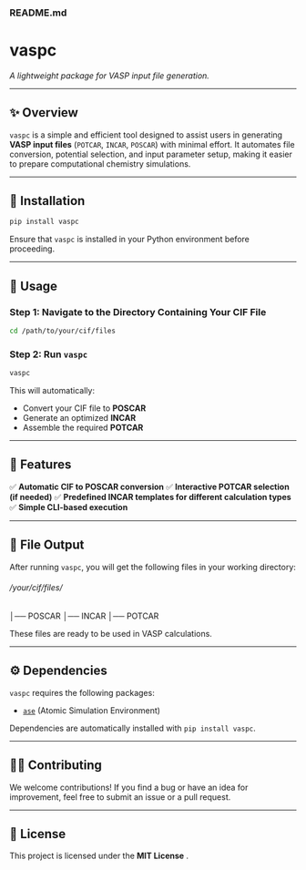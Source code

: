 
### **README.md**

# **vaspc**

*A lightweight package for VASP input file generation.*

---

## **✨ Overview**

`vaspc` is a simple and efficient tool designed to assist users in generating **VASP input files** (`POTCAR`, `INCAR`, `POSCAR`) with minimal effort. It automates file conversion, potential selection, and input parameter setup, making it easier to prepare computational chemistry simulations.

---

## **🚀 Installation**

```bash
pip install vaspc
```

Ensure that `vaspc` is installed in your Python environment before proceeding.

---

## **📌 Usage**

### **Step 1: Navigate to the Directory Containing Your CIF File**

```bash
cd /path/to/your/cif/files
```

### **Step 2: Run `vaspc`**

```bash
vaspc
```

This will automatically:

* Convert your CIF file to **POSCAR**
* Generate an optimized **INCAR**
* Assemble the required **POTCAR**

---

## **🔧 Features**

✅ **Automatic CIF to POSCAR conversion**
✅ **Interactive POTCAR selection (if needed)**
✅ **Predefined INCAR templates for different calculation types**
✅ **Simple CLI-based execution**

---

## **📂 File Output**

After running `vaspc`, you will get the following files in your working directory:

###### /your/cif/files/
│── POSCAR
│── INCAR
│── POTCAR

These files are ready to be used in VASP calculations.

---

## **⚙ Dependencies**

`vaspc` requires the following packages:

* [`ase`]() (Atomic Simulation Environment)

Dependencies are automatically installed with `pip install vaspc`.

---

## **👨‍💻 Contributing**

We welcome contributions! If you find a bug or have an idea for improvement, feel free to submit an issue or a pull request.

---

## **📄 License**

This project is licensed under the  **MIT License** .

